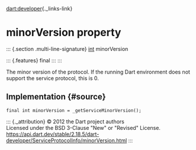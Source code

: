 [dart:developer](../../dart-developer/dart-developer-library){._links-link}

minorVersion property
=====================

::: {.section .multi-line-signature}
[int](../../dart-core/int-class) minorVersion

::: {.features}
final
:::
:::

The minor version of the protocol. If the running Dart environment does
not support the service protocol, this is 0.

Implementation {#source}
--------------

``` {.language-dart data-language="dart"}
final int minorVersion = _getServiceMinorVersion();
```

::: {._attribution}
© 2012 the Dart project authors\
Licensed under the BSD 3-Clause \"New\" or \"Revised\" License.\
<https://api.dart.dev/stable/2.18.5/dart-developer/ServiceProtocolInfo/minorVersion.html>
:::
